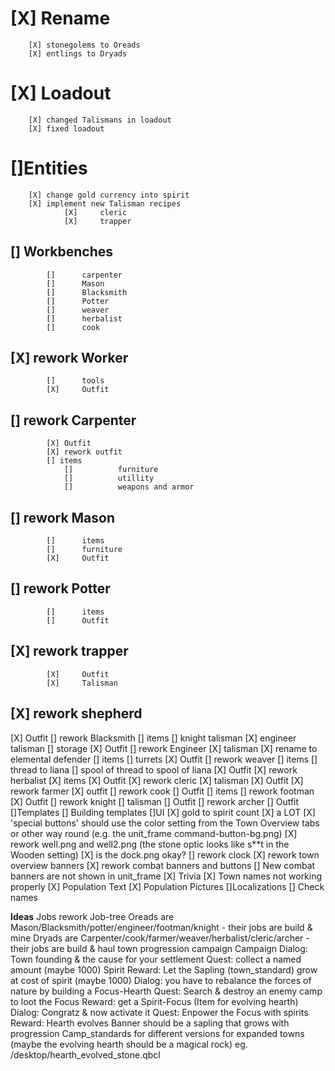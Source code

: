 # [X] Rename

		[X]	stonegolems to Oreads
		[X]	entlings to Dryads
# [X] Loadout
		[X]	changed Talismans in loadout
		[X]	fixed loadout
# []Entities
		[X] change gold currency into spirit
		[X]	implement new Talisman recipes
				[X]		cleric
				[X]		trapper
## []	Workbenches
			[]		carpenter
			[]		Mason
			[]		Blacksmith
			[]		Potter
			[]		weaver
			[]		herbalist
			[]		cook
## [X] rework Worker
			[]		tools
			[X]		Outfit
## []	rework Carpenter
			[X] Outfit
			[X] rework outfit
			[] items
				[]			furniture
				[]			utillity
				[]			weapons and armor
## []	rework Mason
			[]		items
			[]		furniture
			[X]		Outfit
## []	rework Potter
			[]		items
			[]		Outfit
## [X]	rework trapper
			[X]		Outfit
			[X]		Talisman
## [X]	rework shepherd
[X]		Outfit
[]	rework Blacksmith
[]		items
[]			knight talisman
[X]			engineer talisman
[]			storage
[X]		Outfit
[]	rework Engineer
[X]		talisman
[X]		rename to elemental defender
[]		items
[]			turrets
[X]		Outfit
[]	rework weaver
[]		items
[]			thread to liana
[]			spool of thread to spool of liana
[X]		Outfit
[X]	rework herbalist
[X]		items
[X]		Outfit
[X]	rework cleric
[X]		talisman
[X]		Outfit
[X]	rework farmer
[X]		outfit
[]	rework cook
[]		Outfit
[]		items
[]	rework footman
[X]		Outfit
[]	rework knight
[]		talisman
[]		Outfit
[]	rework archer
[]		Outfit
[]Templates
[]	Building templates
[]UI
[X]	gold to spirit count
[X]	a LOT
[X]	'special buttons' should use the color setting from the Town Overview tabs or other way round (e.g. the unit_frame command-button-bg.png)
[X]	rework well.png and well2.png (the stone optic looks like s**t in the Wooden setting)
[X]	is the dock.png okay?
[]	rework clock
[X]	rework town overview banners
[X]	rework combat banners and buttons
[]	New combat banners are not shown in unit_frame
[X] Trivia
[X]	Town names not working properly
[X]	Population Text
[X]	Population Pictures
[]Localizations
[]	Check names

**Ideas**
Jobs
	rework Job-tree
		Oreads are Mason/Blacksmith/potter/engineer/footman/knight
			- their jobs are build & mine
		Dryads are Carpenter/cook/farmer/weaver/herbalist/cleric/archer
			- their jobs are build & haul
town progression campaign
	Campaign
		Dialog: Town founding & the cause for your settlement
			Quest: collect a named amount (maybe 1000) Spirit
			Reward: Let the Sapling (town_standard) grow at cost of spirit (maybe 1000)
		Dialog: you have to rebalance the forces of nature by building a Focus-Hearth
			Quest: Search & destroy an enemy camp to loot the Focus
			Reward: get a Spirit-Focus (Item for evolving hearth)
		Dialog: Congratz & now activate it
			Quest: Enpower the Focus with spirits
			Reward: Hearth evolves
	Banner should be a sapling that grows with progression
	Camp_standards for different versions for expanded towns
	(maybe the evolving hearth should be a magical rock) eg. /desktop/hearth_evolved_stone.qbcl
